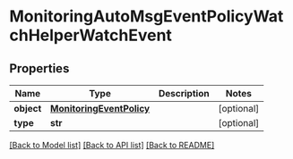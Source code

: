 # MonitoringAutoMsgEventPolicyWatchHelperWatchEvent

## Properties
Name | Type | Description | Notes
------------ | ------------- | ------------- | -------------
**object** | [**MonitoringEventPolicy**](MonitoringEventPolicy.md) |  | [optional] 
**type** | **str** |  | [optional] 

[[Back to Model list]](../README.md#documentation-for-models) [[Back to API list]](../README.md#documentation-for-api-endpoints) [[Back to README]](../README.md)


